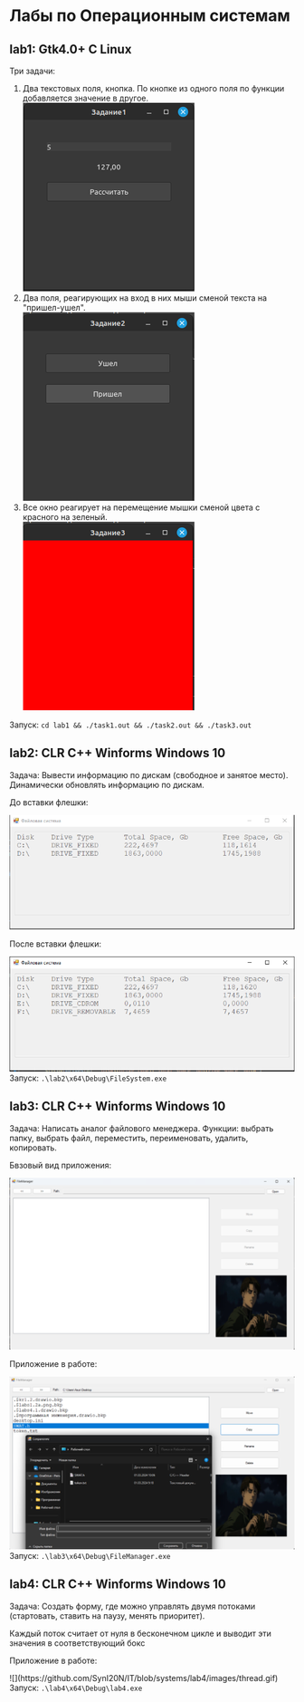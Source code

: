 <h1>Лабы по Операционным системам<br></h1>
<h2>lab1: Gtk4.0+ C Linux<br></h2>
  <p>Три задачи: <ol>
     <li>Два текстовых поля, кнопка. По кнопке из одного поля по функции добавляется значение в другое.</li>
    <img src="https://github.com/SynI20N/IT/blob/systems/lab1/images/task1.png">
     <li>Два поля, реагирующих на вход в них мыши сменой текста на "пришел-ушел".</li>
    <img src="https://github.com/SynI20N/IT/blob/systems/lab1/images/task2.png">
     <li>Все окно реагирует на перемещение мышки сменой цвета с красного на зеленый.</li>
    <img src="https://github.com/SynI20N/IT/blob/systems/lab1/images/task3.png">
    </ol>
    Запуск: <code>cd lab1 && ./task1.out && ./task2.out && ./task3.out</code>
  </p>
<h2>lab2: CLR C++ Winforms Windows 10<br></h2>
  <p>Задача: Вывести информацию по дискам (свободное и занятое место). Динамически обновлять информацию по дискам. <br>
    <p>До вставки флешки:</p>
    <img src="https://github.com/SynI20N/IT/blob/systems/lab2/Images/drives.PNG">
    <p>После вставки флешки:</p>
    <img src="https://github.com/SynI20N/IT/blob/systems/lab2/Images/drives_upd.PNG">
    Запуск: <code>.\lab2\x64\Debug\FileSystem.exe</code>
  </p>
<h2>lab3: CLR C++ Winforms Windows 10<br></h2>
  <p>Задача: Написать аналог файлового менеджера. Функции: выбрать папку, выбрать файл, переместить, переименовать, удалить, копировать.<br>
    <p>Бвзовый вид приложения:</p>
    <img src="https://github.com/SynI20N/IT/blob/systems/lab3/images/manager.png">
    <p>Приложение в работе:</p>
    <img src="https://github.com/SynI20N/IT/blob/systems/lab3/images/manager_action.png">
    Запуск: <code>.\lab3\x64\Debug\FileManager.exe</code>
  </p>
<h2>lab4: CLR C++ Winforms Windows 10<br></h2>
  <p>Задача: Создать форму, где можно управлять двумя потоками (стартовать, ставить на паузу, менять приоритет).<br>
    <p>Каждый поток считает от нуля в бесконечном цикле и выводит эти значения в соответствующий бокс</p>
    <p>Приложение в работе:</p>
    ![](https://github.com/SynI20N/IT/blob/systems/lab4/images/thread.gif)
    Запуск: <code>.\lab4\x64\Debug\lab4.exe</code>
  </p>
